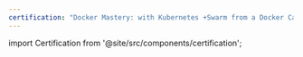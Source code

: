 ```yaml
---
certification: "Docker Mastery: with Kubernetes +Swarm from a Docker Captain"
---
```


import Certification from '@site/src/components/certification';

<Certification name={frontMatter.certification} />